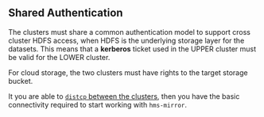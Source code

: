 ## Shared Authentication

The clusters must share a common authentication model to support cross cluster HDFS access, when HDFS is the underlying storage layer for the datasets.  This means that a **kerberos** ticket used in the UPPER cluster must be valid for the LOWER cluster.

For cloud storage, the two clusters must have rights to the target storage bucket.

It you are able to [`distcp` between the clusters](./link_clusters.md), then you have the basic connectivity required to start working with `hms-mirror`.